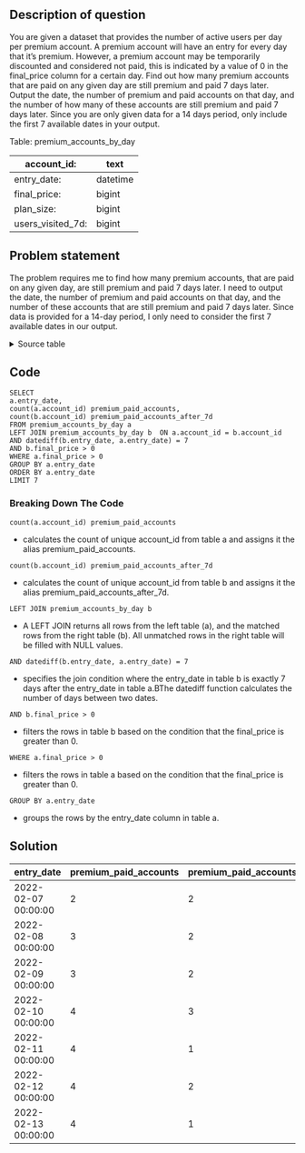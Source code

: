 
## Description of question 
You are given a dataset that provides the number of active users per day per premium account. A premium account will have an entry for every day that it’s premium. However, a premium account may be temporarily discounted and considered not paid, this is indicated by a value of 0 in the final_price column for a certain day. Find out how many premium accounts that are paid on any given day are still premium and paid 7 days later. Output the date, the number of premium and paid accounts on that day, and the number of how many of these accounts are still premium and paid 7 days later. Since you are only given data for a 14 days period, only include the first 7 available dates in your output.

Table: premium_accounts_by_day

|   account_id:    |   text  |
| --- | --- |
|  entry_date:       |  datetime   |
| final_price: |bigint |
| plan_size:|bigint |
|users_visited_7d: |bigint|

## Problem statement 
The problem requires me to find how many premium accounts, that are paid on any given day, are still premium and paid 7 days later. I need to output the date, the number of premium and paid accounts on that day, and the number of these accounts that are still premium and paid 7 days later. Since data is provided for a 14-day period, I only need to consider the first 7 available dates in our output.

<details>
  <summary>Source table</summary>
  
|account_id|entry_date|users_visited_7d|final_price|plan_size|
|---|---|---|---|---|
|A01|2022-02-07|1|100|10|
|A03|2022-02-07|30|400|50|
|A01|2022-02-08|3|100|10|
|A03|2022-02-08|39|400|50|
|A05|2022-02-08|14|400|50|
|A01|2022-02-09|12|100|10|
|A03|2022-02-09|44|400|50|
|A04|2022-02-09|25|0|70|
|A05|2022-02-09|32|400|50|
|A01|2022-02-10|17|100|10|
|A02|2022-02-10|82|800|100|
|A03|2022-02-10|60|400|50|
|A04|2022-02-10|72|0|70|
|A05|2022-02-10|45|400|50|
|A01|2022-02-11|26|100|10|
|A02|2022-02-11|102|800|100|
|A03|2022-02-11|76|400|50|
|A04|2022-02-11|115|0|70|
|A05|2022-02-11|50|400|50|
|A01|2022-02-12|28|100|10|
|A02|2022-02-12|181|800|100|
|A03|2022-02-12|104|400|50|
|A04|2022-02-12|140|20|70|
|A01|2022-02-13|29|100|10|
|A02|2022-02-13|235|800|100|
|A03|2022-02-13|113|400|50|
|A04|2022-02-13|154|20|70|
|A01|2022-02-14|34|100|10|
|A02|2022-02-14|305|800|100|
|A03|2022-02-14|117|400|50|
|A04|2022-02-14|195|20|70|
|A01|2022-02-15|38|100|10|
|A02|2022-02-15|389|800|100|
|A03|2022-02-15|127|400|50|
|A04|2022-02-15|253|20|70|
|A01|2022-02-16|35|100|10|
|A02|2022-02-16|412|800|100|
|A03|2022-02-16|143|0|50|
|A04|2022-02-16|276|20|70|
|A05|2022-02-16|31|250|20|
|A01|2022-02-17|38|100|10|
|A02|2022-02-17|400|800|100|
|A03|2022-02-17|172|0|50|
|A04|2022-02-17|276|20|70|
|A05|2022-02-17|26|250|20|
|A02|2022-02-18|310|800|100|
|A03|2022-02-18|186|0|50|
|A04|2022-02-18|239|20|70|
|A02|2022-02-19|142|800|100|
|A03|2022-02-19|189|0|50|
|A04|2022-02-19|228|20|70|
|A03|2022-02-20|191|0|50|
|A04|2022-02-20|264|20|70|
|A05|2022-02-20|25|350|30|

</details>


## Code 

```
SELECT 
a.entry_date, 
count(a.account_id) premium_paid_accounts, 
count(b.account_id) premium_paid_accounts_after_7d
FROM premium_accounts_by_day a
LEFT JOIN premium_accounts_by_day b  ON a.account_id = b.account_id 
AND datediff(b.entry_date, a.entry_date) = 7 
AND b.final_price > 0
WHERE a.final_price > 0
GROUP BY a.entry_date
ORDER BY a.entry_date
LIMIT 7
```

### Breaking Down The Code


<code>count(a.account_id) premium_paid_accounts</code> 
- calculates the count of unique account_id from table a and assigns it the alias premium_paid_accounts.

<code>count(b.account_id) premium_paid_accounts_after_7d</code> 
- calculates the count of unique account_id from table b and assigns it the alias premium_paid_accounts_after_7d.

<code>LEFT JOIN premium_accounts_by_day b</code> 
- A LEFT JOIN returns all rows from the left table (a), and the matched rows from the right table (b). All unmatched rows in the right table will be filled with NULL values.

<code>AND datediff(b.entry_date, a.entry_date) = 7</code> 
- specifies the join condition where the entry_date in table b is exactly 7 days after the entry_date in table a.BThe datediff function calculates the number of days between two dates.

<code>AND b.final_price &gt; 0</code> 
- filters the rows in table b based on the condition that the final_price is greater than 0.

<code>WHERE a.final_price &gt; 0</code> 
- filters the rows in table a based on the condition that the final_price is greater than 0.

<code>GROUP BY a.entry_date</code> 
- groups the rows by the entry_date column in table a.

## Solution 

|entry_date|premium_paid_accounts|premium_paid_accounts_after_7d|
|---|---|---|
|2022-02-07 00:00:00|2|2|
|2022-02-08 00:00:00|3|2|
|2022-02-09 00:00:00|3|2|
|2022-02-10 00:00:00|4|3|
|2022-02-11 00:00:00|4|1|
|2022-02-12 00:00:00|4|2|
|2022-02-13 00:00:00|4|1|

